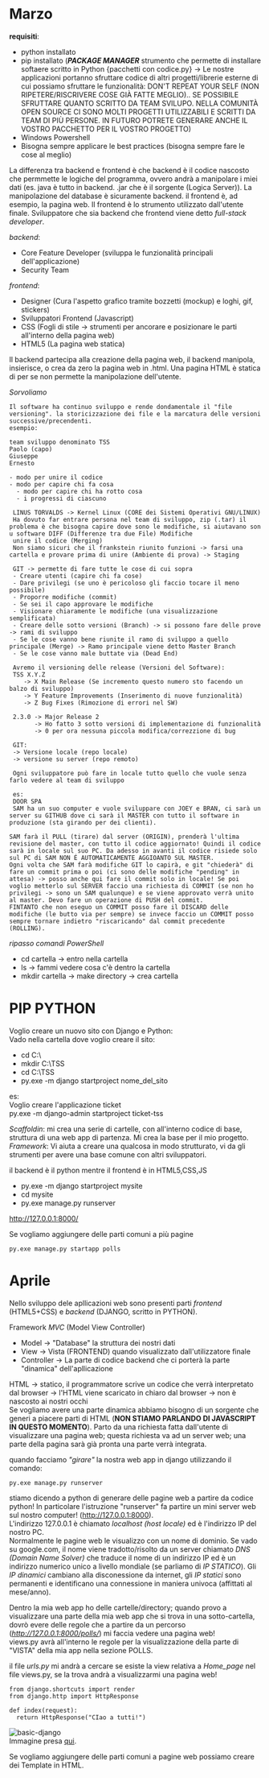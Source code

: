 # Marzo

__requisiti__:

- python installato
- pip installato (__*PACKAGE MANAGER*__ strumento che permette di installare softaere scritto in Python {pacchetti con codice.py} -> Le nostre applicazioni portanno sfruttare codice di altri progetti/librerie esterne di cui possiamo sfruttare le funzionalità: DON'T REPEAT YOUR SELF (NON RIPETERE/RISCRIVERE COSE GIÀ FATTE MEGLIO).. SE POSSIBILE SFRUTTARE QUANTO SCRITTO DA TEAM SVILUPO. NELLA COMUNITÀ OPEN SOURCE CI SONO MOLTI PROGETTI UTILIZZABILI E SCRITTI DA TEAM DI PIÙ PERSONE. IN FUTURO POTRETE GENERARE ANCHE IL VOSTRO PACCHETTO PER IL VOSTRO PROGETTO)
- Windows Powershell
- Bisogna sempre applicare le best practices (bisogna sempre fare le cose al meglio)


La differenza tra backend e frontend è che backend è il codice nascosto che permmette le logiche del programma, ovvero andrà a manipolare i miei dati (es. java è tutto in backend. .jar che è il sorgente (Logica Server)). La manipolazione del database è sicuramente backend. il frontend è, ad esempio, la pagina web. Il frontend è lo strumento utilizzato dall'utente finale.
Sviluppatore che sia backend che frontend viene detto *full-stack developer*.

*backend*:
- Core Feature Developer (sviluppa le funzionalità principali dell'applicazione)
- Security Team

*frontend*:
- Designer (Cura l'aspetto grafico tramite bozzetti (mockup) e loghi, gif, stickers)
- Sviluppatori Frontend (Javascript)
- CSS (Fogli di stile -> strumenti per ancorare e posizionare le parti all'interno della pagina web)
- HTML5 (La pagina web statica)

Il backend partecipa alla creazione della pagina web, il backend manipola, insierisce, o crea da zero la pagina web in .html. Una pagina HTML è statica di per se non permette la manipolazione dell'utente.

*Sorvoliamo*<br />
```
Il software ha continuo sviluppo e rende dondamentale il "file versioning". la storicizzazione dei file e la marcatura delle versioni successive/precendenti.
esempio:

team sviluppo denominato TSS
Paolo (capo)
Giuseppe
Ernesto

- modo per unire il codice
- modo per capire chi fa cosa
  - modo per capire chi ha rotto cosa
  - i progressi di ciascuno
 
 LINUS TORVALDS -> Kernel Linux (CORE dei Sistemi Operativi GNU/LINUX)
 Ha dovuto far entrare persona nel team di sviluppo, zip (.tar) il problema è che bisogna capire dove sono le modifiche, si aiutavano son u software DIFF (Differenze tra due File) Modifiche
 unire il codice (Merging)
 Non siamo sicuri che il frankstein riunito funzioni -> farsi una cartella e provare prima di unire (Ambiente di prova) -> Staging
 
 GIT -> permette di fare tutte le cose di cui sopra
 - Creare utenti (capire chi fa cose)
 - Dare privilegi (se uno è pericoloso gli faccio tocare il meno possibile)
 - Proporre modifiche (commit)
 - Se sei il capo approvare le modifiche
 - Visionare chiaramente le modifiche (una visualizzazione semplificata)
 - Creare delle sotto versioni (Branch) -> si possono fare delle prove -> rami di sviluppo
 - Se le cose vanno bene riunite il ramo di sviluppo a quello principale (Merge) -> Ramo principale viene detto Master Branch
 - Se le cose vanno male buttate via (Dead End)
 
 Avremo il versioning delle release (Versioni del Software):
 TSS X.Y.Z
    -> X Main Release (Se incremento questo numero sto facendo un balzo di sviluppo)
    -> Y Feature Improvements (Inserimento di nuove funzionalità)
    -> Z Bug Fixes (Rimozione di errori nel SW)
    
 2.3.0 -> Major Release 2
       -> Ho fatto 3 sotto versioni di implementazione di funzionalità
       -> 0 per ora nessuna piccola modifica/correzzione di bug
       
 GIT:
 -> Versione locale (repo locale)
 -> versione su server (repo remoto)
 
 Ogni sviluppatore può fare in locale tutto quello che vuole senza farlo vedere al team di sviluppo
 
 es:
 DOOR SPA
 SAM ha un suo computer e vuole sviluppare con JOEY e BRAN, ci sarà un server su GITHUB dove ci sarà il MASTER con tutto il software in produzione (sta girando per dei clienti).
 
SAM farà il PULL (tirare) dal server (ORIGIN), prenderà l'ultima revisione del master, con tutto il codice aggiornato! Quindi il codice sarà in locale sul suo PC. Da adesso in avanti il codice risiede solo sul PC di SAM NON É AUTOMATICAMENTE AGGIOANTO SUL MASTER.
Ogni volta che SAM farà modifiche GIT lo capirà, e git "chiederà" di fare un commit prima o poi (ci sono delle modifiche "pending" in attesa) -> posso anche qui fare il commit solo in locale! Se poi voglio metterlo sul SERVER faccio una richiesta di COMMIT (se non ho privilegi -> sono un SAM qualunque) e se viene approvato verrà unito al master. Devo fare un operazione di PUSH del commit.
FINTANTO che non eseguo un COMMIT posso fare il DISCARD delle modifiche (le butto via per sempre) se invece faccio un COMMIT posso sempre tornare indietro "riscaricando" dal commit precedente (ROLLING). 
```
*ripasso comandi PowerShell*
- cd cartella -> entro nella cartella
- ls -> fammi vedere cosa c'è dentro la cartella
- mkdir cartella -> make directory -> crea cartella

# PIP PYTHON
Voglio creare un nuovo sito con Django e Python:<br /> 
Vado nella cartella dove voglio creare il sito:

- cd C:\
- mkdir C:\TSS
- cd C:\TSS
- py.exe -m django startproject nome_del_sito

es:<br />
Voglio creare l'applicazione ticket<br />py.exe -m django-admin startproject ticket-tss


*Scaffoldin*: mi crea una serie di cartelle, con all'interno codice di base, struttura di una web app di partenza. Mi crea la base per il mio progetto.<br />
*Framework*: Vi aiuta a creare una qualcosa in modo strutturato, vi da gli strumenti per avere una base comune con altri sviluppatori.

il backend è il python mentre il frontend è in HTML5,CSS,JS

- py.exe -m django startproject mysite
- cd mysite
- py.exe manage.py runserver

http://127.0.0.1:8000/


Se vogliamo aggiungere delle parti comuni a più pagine

```
py.exe manage.py startapp polls
```

# Aprile

Nello sviluppo dele apllicazioni web sono presenti parti *frontend* (HTML5+CSS) e *backend* (DJANGO, scritto in PYTHON).<br />

Framework *MVC* (Model View Controller)<br />
- Model -> "Database" la struttura dei nostri dati
- View -> Vista (FRONTEND) quando visualizzato dall'utilizzatore finale
- Controller -> La parte di codice backend che ci porterà la parte "dinamica" dell'apllicazione

HTML -> statico, il programmatore scrive un codice che verrà interpretato dal browser -> l'HTML viene scaricato in chiaro dal browser -> non è nascosto ai nostri occhi<br />
Se vogliamo avere una parte dinamica abbiamo bisogno di un sorgente che generi a piacere parti di HTML (__NON STIAMO PARLANDO DI JAVASCRIPT IN QUESTO MOMENTO__). Parto da una richiesta fatta dall'utente di visualizzare una pagina web; questa richiesta va ad un server web; una parte della pagina sarà già pronta una parte verrà integrata.


quando facciamo *"girare"* la nostra web app in django utilizzando il comando:

```
py.exe manage.py runserver
```

stiamo dicendo a python di generare delle pagine web a partire da codice python! In particolare l'istruzione "runserver" fa partire un mini server web sul nostro computer! (http://127.0.0.1:8000).<br />L'indirizzo 127.0.0.1 è chiamato *localhost (host locale)* ed è l'indirizzo IP del nostro PC.<br />
Normalmente le pagine web le visualizzo con un nome di dominio. Se vado su google.com, il nome viene tradotto/risolto da un server chiamato *DNS
(Domain Name Solver)* che traduce il nome di un indirizzo IP ed è un indirizzo numerico unico a livello mondiale (se parliamo di *IP STATICO*).
Gli *IP dinamici* cambiano alla disconessione da internet, gli *IP statici* sono permanenti e identificano una connessione in maniera univoca (affittati al mese/anno).

Dentro la mia web app ho delle cartelle/directory; quando provo a visualizzare una parte della mia web app che si trova in una sotto-cartella, dovrò evere delle regole che a partire da un percorso (*http://127.0.0.1:8000/polls/*) mi faccia vedere una pagina web!<br />
views.py avrà all'interno le regole per la visualizzazione della parte di "VISTA" della mia app nella sezione POLLS.

il file *urls.py* mi andrà a cercare se esiste la view relativa a *Home_page* nel file views.py, se la trova andrà a visualizzarmi una pagina web!

```
from django.shortcuts import render
from django.http import HttpResponse

def index(request):
  return HttpResponse("CIao a tutti!")
```

![basic-django](https://user-images.githubusercontent.com/57859960/113871416-2b84dd80-97b3-11eb-85db-f6b1f1e6a8f9.png)<br />
Immagine presa [qui](https://developer.mozilla.org/it/docs/Learn/Server-side/Django/Home_page).

Se vogliamo aggiungere delle parti comuni a pagine web possiamo creare dei Template in HTML.

